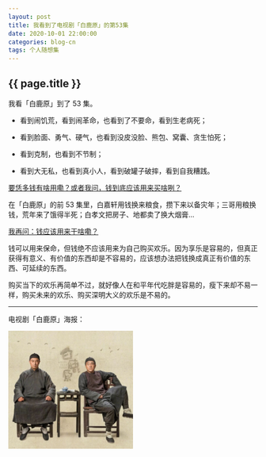 ```yaml
---
layout: post
title: 我看到了电视剧「白鹿原」的第53集
date: 2020-10-01 22:00:00
categories: blog-cn
tags: 个人随想集
--- 
```


<h2>{{ page.title }}</h2>

我看「白鹿原」到了 53 集。

- 看到闹饥荒，看到闹革命，也看到了不要命，看到生老病死；

- 看到脸面、勇气、硬气，也看到没皮没脸、熊包、窝囊、贪生怕死；

- 看到克制，也看到不节制；

- 看到大无私，也看到真小人，看到破罐子破摔，看到自我糟践。

<u>要恁多钱有啥用嘞？或者我问，钱到底应该用来买啥咧？</u>

在「白鹿原」的前 53 集里，白嘉轩用钱换来粮食，攒下来以备灾年；三哥用粮换钱，荒年来了饿得半死；白孝文把房子、地都卖了换大烟膏...

<u>我再问：钱应该用来干啥嘞？</u>

钱可以用来保命，但钱绝不应该用来为自己购买欢乐。因为享乐是容易的，但真正获得有意义、有价值的东西却是不容易的，应该想办法把钱换成真正有价值的东西、可延续的东西。

购买当下的欢乐再简单不过，就好像人在和平年代吃胖是容易的，瘦下来却不易一样，购买未来的欢乐、购买深明大义的欢乐是不易的。

-----

电视剧「白鹿原」海报：

<p>
    <img src="/images/bai-lu-yuan.jpg" width="50%">
</p>
